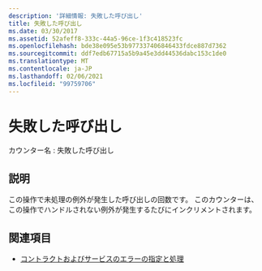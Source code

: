 ```yaml
---
description: '詳細情報: 失敗した呼び出し'
title: 失敗した呼び出し
ms.date: 03/30/2017
ms.assetid: 52afeff8-333c-44a5-96ce-1f3c418523fc
ms.openlocfilehash: bde38e095e53b977337406846433fdce887d7362
ms.sourcegitcommit: ddf7edb67715a5b9a45e3dd44536dabc153c1de0
ms.translationtype: MT
ms.contentlocale: ja-JP
ms.lasthandoff: 02/06/2021
ms.locfileid: "99759706"
---
```

# <a name="calls-failed"></a>失敗した呼び出し

カウンター名 : 失敗した呼び出し  
  
## <a name="description"></a>説明  

 この操作で未処理の例外が発生した呼び出しの回数です。 このカウンターは、この操作でハンドルされない例外が発生するたびにインクリメントされます。  
  
## <a name="see-also"></a>関連項目

- [コントラクトおよびサービスのエラーの指定と処理](../../specifying-and-handling-faults-in-contracts-and-services.md)
